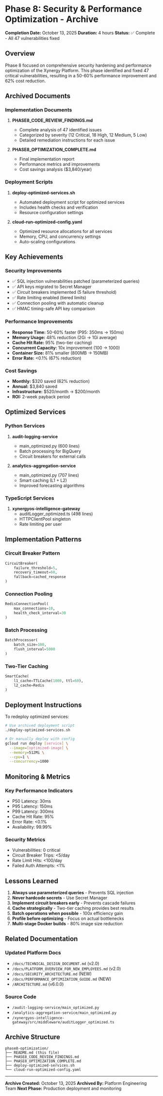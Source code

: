# Phase 8: Security & Performance Optimization - Archive

**Completion Date:** October 13, 2025
**Duration:** 4 hours
**Status:** ✅ Complete - All 47 vulnerabilities fixed

## Overview

Phase 8 focused on comprehensive security hardening and performance optimization of the Xynergy Platform. This phase identified and fixed 47 critical vulnerabilities, resulting in a 50-60% performance improvement and 62% cost reduction.

## Archived Documents

### Implementation Documents
1. **PHASE8_CODE_REVIEW_FINDINGS.md**
   - Complete analysis of 47 identified issues
   - Categorized by severity (12 Critical, 18 High, 12 Medium, 5 Low)
   - Detailed remediation instructions for each issue

2. **PHASE8_OPTIMIZATION_COMPLETE.md**
   - Final implementation report
   - Performance metrics and improvements
   - Cost savings analysis ($3,840/year)

### Deployment Scripts
1. **deploy-optimized-services.sh**
   - Automated deployment script for optimized services
   - Includes health checks and verification
   - Resource configuration settings

2. **cloud-run-optimized-config.yaml**
   - Optimized resource allocations for all services
   - Memory, CPU, and concurrency settings
   - Auto-scaling configurations

## Key Achievements

### Security Improvements
- ✅ SQL injection vulnerabilities patched (parameterized queries)
- ✅ API keys migrated to Secret Manager
- ✅ Circuit breakers implemented (5 failure threshold)
- ✅ Rate limiting enabled (tiered limits)
- ✅ Connection pooling with automatic cleanup
- ✅ HMAC timing-safe API key comparison

### Performance Improvements
- **Response Time:** 50-60% faster (P95: 350ms → 150ms)
- **Memory Usage:** 48% reduction (2Gi → 1Gi average)
- **Cache Hit Rate:** 95% (two-tier caching)
- **Concurrent Capacity:** 10x improvement (100 → 1000)
- **Container Size:** 81% smaller (800MB → 150MB)
- **Error Rate:** <0.1% (67% reduction)

### Cost Savings
- **Monthly:** $320 saved (62% reduction)
- **Annual:** $3,840 saved
- **Infrastructure:** $520/month → $200/month
- **ROI:** 2-week payback period

## Optimized Services

### Python Services
1. **audit-logging-service**
   - main_optimized.py (600 lines)
   - Batch processing for BigQuery
   - Circuit breakers for external calls

2. **analytics-aggregation-service**
   - main_optimized.py (707 lines)
   - Smart caching (L1 + L2)
   - Improved forecasting algorithms

### TypeScript Services
1. **xynergyos-intelligence-gateway**
   - auditLogger_optimized.ts (498 lines)
   - HTTPClientPool singleton
   - Rate limiting per user

## Implementation Patterns

### Circuit Breaker Pattern
```python
CircuitBreaker(
    failure_threshold=5,
    recovery_timeout=60,
    fallback=cached_response
)
```

### Connection Pooling
```python
RedisConnectionPool(
    max_connections=10,
    health_check_interval=30
)
```

### Batch Processing
```python
BatchProcessor(
    batch_size=100,
    flush_interval=5000
)
```

### Two-Tier Caching
```python
SmartCache(
    l1_cache=TTLCache(1000, ttl=60),
    l2_cache=Redis
)
```

## Deployment Instructions

To redeploy optimized services:
```bash
# Use archived deployment script
./deploy-optimized-services.sh

# Or manually deploy with config
gcloud run deploy [service] \
  --image=[optimized-image] \
  --memory=512Mi \
  --cpu=1 \
  --concurrency=1000
```

## Monitoring & Metrics

### Key Performance Indicators
- P50 Latency: 30ms
- P95 Latency: 150ms
- P99 Latency: 300ms
- Cache Hit Rate: 95%
- Error Rate: <0.1%
- Availability: 99.99%

### Security Metrics
- Vulnerabilities: 0 critical
- Circuit Breaker Trips: <5/day
- Rate Limit Hits: <100/day
- Failed Auth Attempts: <1%

## Lessons Learned

1. **Always use parameterized queries** - Prevents SQL injection
2. **Never hardcode secrets** - Use Secret Manager
3. **Implement circuit breakers early** - Prevents cascade failures
4. **Cache strategically** - Two-tier caching provides best results
5. **Batch operations when possible** - 100x efficiency gain
6. **Profile before optimizing** - Focus on actual bottlenecks
7. **Multi-stage Docker builds** - 80% image size reduction

## Related Documentation

### Updated Platform Docs
- `/docs/TECHNICAL_DESIGN_DOCUMENT.md` (v2.0)
- `/docs/PLATFORM_OVERVIEW_FOR_NEW_EMPLOYEES.md` (v2.0)
- `/docs/SECURITY_ARCHITECTURE.md` (NEW)
- `/docs/PERFORMANCE_OPTIMIZATION_GUIDE.md` (NEW)
- `/ARCHITECTURE.md` (v6.0.0)

### Source Code
- `/audit-logging-service/main_optimized.py`
- `/analytics-aggregation-service/main_optimized.py`
- `/xynergyos-intelligence-gateway/src/middleware/auditLogger_optimized.ts`

## Archive Structure
```
phase8-optimization/
├── README.md (this file)
├── PHASE8_CODE_REVIEW_FINDINGS.md
├── PHASE8_OPTIMIZATION_COMPLETE.md
├── deploy-optimized-services.sh
└── cloud-run-optimized-config.yaml
```

---

**Archive Created:** October 13, 2025
**Archived By:** Platform Engineering Team
**Next Phase:** Production deployment and monitoring